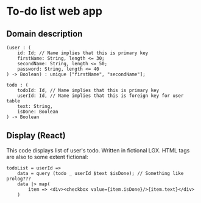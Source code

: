 # To-do list web app

## Domain description

```
(user : (
    id: Id; // Name implies that this is primary key
    firstName: String, length <= 30;
    secondName: String, length <= 50;
    password: String, length <= 40
) -> Boolean) : unique ["firstName", "secondName"];

todo : (
    todoId: Id, // Name implies that this is primary key
    userId: Id, // Name implies that this is foreign key for user table
    text: String,
    isDone: Boolean
) -> Boolean

```

## Display (React)

This code displays list of user's todo. Written in fictional LGX. HTML tags are also to some extent fictional:
```
todoList = userId =>
    data = query (todo _ userId $text $isDone); // Something like prolog???
    data |> map(
        item => <div><checkbox value={item.isDone}/>{item.text}</div>
    )
```
